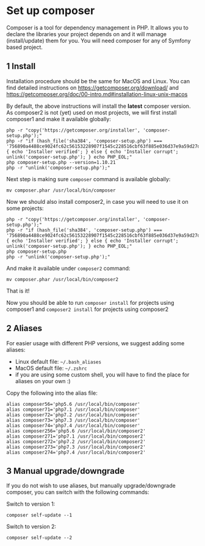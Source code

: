 # Set up composer

Composer is a tool for dependency management in PHP. It allows you to declare the libraries your project depends on and it will manage (install/update) them for you.
You will need composer for any of Symfony based project.

## 1 Install

Installation procedure should be the same for MacOS and Linux. You can find detailed instructions on https://getcomposer.org/download/ and https://getcomposer.org/doc/00-intro.md#installation-linux-unix-macos

By default, the above instructions will install the **latest** composer version.
As composer2 is not (yet) used on most projects, we will first install composer1 and make it available globally:
```console
php -r "copy('https://getcomposer.org/installer', 'composer-setup.php');"
php -r "if (hash_file('sha384', 'composer-setup.php') === '756890a4488ce9024fc62c56153228907f1545c228516cbf63f885e036d37e9a59d27d63f46af1d4d07ee0f76181c7d3') { echo 'Installer verified'; } else { echo 'Installer corrupt'; unlink('composer-setup.php'); } echo PHP_EOL;"
php composer-setup.php --version=1.10.21
php -r "unlink('composer-setup.php');"
```

Next step is making sure `composer` command is available globally:
```console
mv composer.phar /usr/local/bin/composer
```

Now we should also install composer2, in case you will need to use it on some projects:
```console
php -r "copy('https://getcomposer.org/installer', 'composer-setup.php');"
php -r "if (hash_file('sha384', 'composer-setup.php') === '756890a4488ce9024fc62c56153228907f1545c228516cbf63f885e036d37e9a59d27d63f46af1d4d07ee0f76181c7d3') { echo 'Installer verified'; } else { echo 'Installer corrupt'; unlink('composer-setup.php'); } echo PHP_EOL;"
php composer-setup.php
php -r "unlink('composer-setup.php');"
```

And make it available under `composer2` command:
```console
mv composer.phar /usr/local/bin/composer2
```

That is it!

Now you should be able to run `composer install` for projects using composer1 and `composer2 install` for projects using composer2

## 2 Aliases

For easier usage with different PHP versions, we suggest adding some aliases:
* Linux default file: `~/.bash_aliases`
* MacOS default file: `~/.zshrc`
* if you are using some custom shell, you will have to find the place for aliases on your own :)

Copy the following into the alias file:
```
alias composer56='php5.6 /usr/local/bin/composer'
alias composer71='php7.1 /usr/local/bin/composer'
alias composer72='php7.2 /usr/local/bin/composer'
alias composer73='php7.3 /usr/local/bin/composer'
alias composer74='php7.4 /usr/local/bin/composer'
alias composer256='php5.6 /usr/local/bin/composer2'
alias composer271='php7.1 /usr/local/bin/composer2'
alias composer272='php7.2 /usr/local/bin/composer2'
alias composer273='php7.3 /usr/local/bin/composer2'
alias composer274='php7.4 /usr/local/bin/composer2'
```

## 3 Manual upgrade/downgrade

If you do not wish to use aliases, but manually upgrade/downgrade composer, you can switch with the following commands:

Switch to version 1:
```console
composer self-update --1
```

Switch to version 2:
```console
composer self-update --2
```
